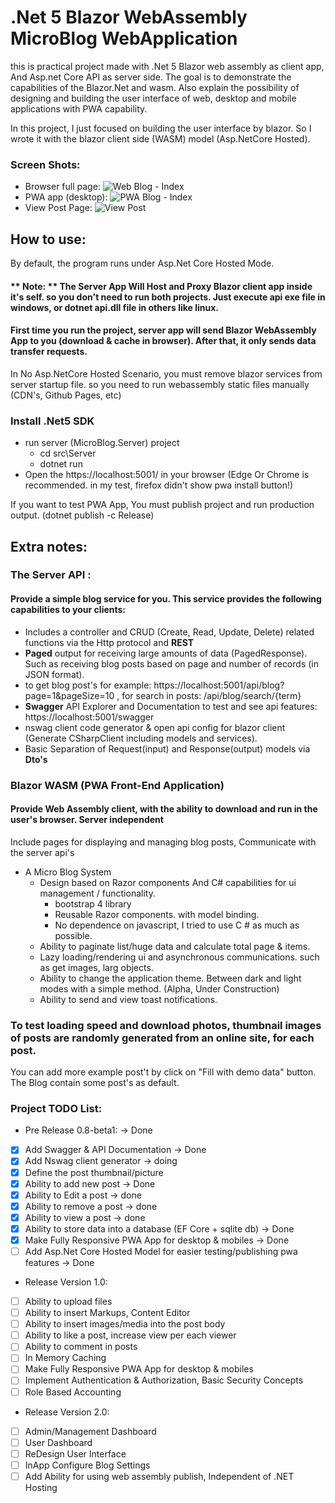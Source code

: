 # .Net 5 Blazor WebAssembly MicroBlog WebApplication

this is practical project made with .Net 5 Blazor web assembly as client app, And Asp.net Core API as server side. 
The goal is to demonstrate the capabilities of the Blazor.Net and wasm. Also explain the possibility of designing and building the user interface of web, desktop and mobile applications with PWA capability.

In this project, I just focused on building the user interface by blazor. So I wrote it with the blazor client side (WASM) model (Asp.NetCore Hosted).

### Screen Shots:
 - Browser full page:
![Web Blog - Index](Documents/screenshot/Index_FullPageScreenshot.png?raw=true)
 - PWA app (desktop):
![PWA Blog - Index](Documents/screenshot/MicroBlog_PwaApp_IndexPage.png?raw=true)
 - View Post Page:
![View Post](Documents/screenshot/PWA_ViewPostPage.PNG?raw=true)

## How to use:
By default, the program runs under Asp.Net Core Hosted Mode.
#### ** Note: ** The Server App Will Host and Proxy Blazor client app inside it's self. so you don't need to run both projects. Just execute api exe file in windows, or dotnet api.dll file in others like linux.
#### First time you run the project, server app will send Blazor WebAssembly App to you (download & cache in browser). After that, it only sends data transfer requests.
  In No Asp.NetCore Hosted Scenario, you must remove blazor services from server startup file. so you need to run webassembly static files manually (CDN's, Github Pages, etc)

### Install .Net5 SDK

- run server (MicroBlog.Server) project
  - cd src\Server
  - dotnet run
- Open the https://localhost:5001/ in your browser (Edge Or Chrome is recommended. in my test, firefox didn't show pwa install button!)

If you want to test PWA App, You must publish project and run production output. (dotnet publish -c Release)

## Extra notes:
### The Server API :
#### Provide a simple blog service for you. This service provides the following capabilities to your clients:
 - Includes a controller and CRUD (Create, Read, Update, Delete) related functions via the Http protocol and **REST**
 - **Paged** output for receiving large amounts of data (PagedResponse<T>). Such as receiving blog posts based on page and number of records (in JSON format).
  - to get blog post's for example: https://localhost:5001/api/blog?page=1&pageSize=10 , for search in posts: /api/blog/search/{term}
 - **Swagger** API Explorer and Documentation to test and see api features: https://localhost:5001/swagger
 - nswag client code generator & open api config for blazor client (Generate CSharpClient including models and services).
 - Basic Separation of Request(input) and Response(output) models via **Dto's**
  
 ### Blazor WASM (PWA Front-End Application)
 #### Provide Web Assembly client, with the ability to download and run in the user's browser. Server independent
 Include pages for displaying and managing blog posts, Communicate with the server api's
  - A Micro Blog System
    - Design based on Razor components And C# capabilities for ui management / functionality.
      - bootstrap 4 library
      - Reusable Razor components. with model binding.
      - No dependence on javascript, I tried to use C # as much as possible.
    - Ability to paginate list/huge data and calculate total page & items.
    -  Lazy loading/rendering ui and asynchronous communications. such as get images, larg objects.
    - Ability to change the application theme. Between dark and light modes with a simple method. (Alpha, Under Construction)
    - Ability to send and view toast notifications.


  ### To test loading speed and download photos, thumbnail images of posts are randomly generated from an online site, for each post.
  You can add more example post't by click on "Fill with demo data" button. The Blog contain some post's as default.
  
  ### Project TODO List:
  - Pre Release 0.8-beta1: -> Done
  - [x] Add Swagger & API Documentation -> Done
  - [x] Add Nswag client generator -> doing
  - [x] Define the post thumbnail/picture
  - [x] Ability to add new post -> Done
  - [x] Ability to Edit a post -> done
  - [x] Ability to remove a post -> done
  - [x] Ability to view a post -> done
  - [x] Ability to store data into a database (EF Core + sqlite db) -> Done
  - [x] Make Fully Responsive PWA App for desktop & mobiles -> Done
  - [ ] Add Asp.Net Core Hosted Model for easier testing/publishing pwa features -> Done
  - Release Version 1.0:
  - [ ] Ability to upload files
  - [ ] Ability to insert Markups, Content Editor
  - [ ] Ability to insert images/media into the post body
  - [ ] Ability to like a post, increase view per each viewer
  - [ ] Ability to comment in posts
  - [ ] In Memory Caching
  - [ ] Make Fully Responsive PWA App for desktop & mobiles
  - [ ] Implement Authentication & Authorization, Basic Security Concepts
  - [ ] Role Based Accounting
  - Release Version 2.0:
  - [ ] Admin/Management Dashboard
  - [ ] User Dashboard
  - [ ] ReDesign User Interface
  - [ ] InApp Configure Blog Settings
  - [ ] Add Ability for using web assembly publish, Independent of .NET Hosting
